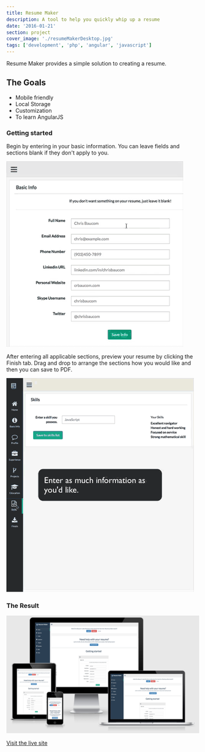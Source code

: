 ```yaml
---
title: Resume Maker
description: A tool to help you quickly whip up a resume
date: '2016-01-21'
section: project
cover_image: './resumeMakerDesktop.jpg'
tags: ['development', 'php', 'angular', 'javascript']
---
```


Resume Maker provides a simple solution to creating a resume.

## The Goals

- Mobile friendly
- Local Storage
- Customization
- To learn AngularJS

### Getting started

Begin by entering in your basic information. You can leave fields and sections blank if they don't apply to you.

![Resume maker gif](basic_resume2.gif)

After entering all applicable sections, preview your resume by clicking the Finish tab. Drag and drop to arrange the sections how you would like and then you can save to PDF.

![Resume maker gif](finish_resume.gif)

### The Result

![Website mockup](resume-mockup-home.png)

[Visit the live site](https://create-a-resume.builtbybaucom.com)
